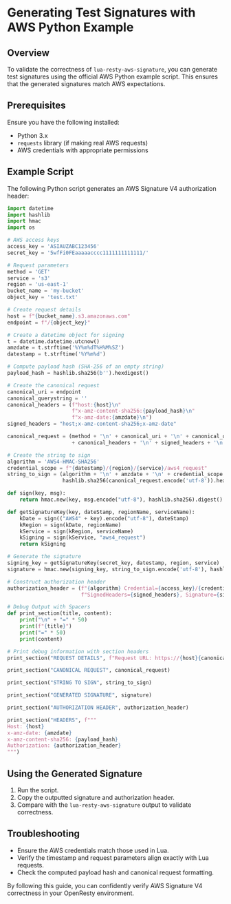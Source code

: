 # Generating Test Signatures with AWS Python Example

## Overview
To validate the correctness of `lua-resty-aws-signature`, you can generate test signatures using the official AWS Python example script. This ensures that the generated signatures match AWS expectations.

## Prerequisites
Ensure you have the following installed:
- Python 3.x
- `requests` library (if making real AWS requests)
- AWS credentials with appropriate permissions

## Example Script
The following Python script generates an AWS Signature V4 authorization header:

```python
import datetime
import hashlib
import hmac
import os

# AWS access keys
access_key = 'ASIAUZABC123456'
secret_key = '5wfFi0FEaaaaacccc1111111111111/'

# Request parameters
method = 'GET'
service = 's3'
region = 'us-east-1'
bucket_name = 'my-bucket'
object_key = 'test.txt'

# Create request details
host = f"{bucket_name}.s3.amazonaws.com"
endpoint = f"/{object_key}"

# Create a datetime object for signing
t = datetime.datetime.utcnow()
amzdate = t.strftime('%Y%m%dT%H%M%SZ')
datestamp = t.strftime('%Y%m%d')

# Compute payload hash (SHA-256 of an empty string)
payload_hash = hashlib.sha256(b'').hexdigest()

# Create the canonical request
canonical_uri = endpoint
canonical_querystring = ''
canonical_headers = (f"host:{host}\n"
                     f"x-amz-content-sha256:{payload_hash}\n"
                     f"x-amz-date:{amzdate}\n")
signed_headers = "host;x-amz-content-sha256;x-amz-date"

canonical_request = (method + '\n' + canonical_uri + '\n' + canonical_querystring + '\n'
                     + canonical_headers + '\n' + signed_headers + '\n' + payload_hash)

# Create the string to sign
algorithm = 'AWS4-HMAC-SHA256'
credential_scope = f"{datestamp}/{region}/{service}/aws4_request"
string_to_sign = (algorithm + '\n' + amzdate + '\n' + credential_scope + '\n' +
                  hashlib.sha256(canonical_request.encode('utf-8')).hexdigest())

def sign(key, msg):
    return hmac.new(key, msg.encode("utf-8"), hashlib.sha256).digest()

def getSignatureKey(key, dateStamp, regionName, serviceName):
    kDate = sign(("AWS4" + key).encode("utf-8"), dateStamp)
    kRegion = sign(kDate, regionName)
    kService = sign(kRegion, serviceName)
    kSigning = sign(kService, "aws4_request")
    return kSigning

# Generate the signature
signing_key = getSignatureKey(secret_key, datestamp, region, service)
signature = hmac.new(signing_key, string_to_sign.encode('utf-8'), hashlib.sha256).hexdigest()

# Construct authorization header
authorization_header = (f"{algorithm} Credential={access_key}/{credential_scope}, "
                        f"SignedHeaders={signed_headers}, Signature={signature}")

# Debug Output with Spacers
def print_section(title, content):
    print("\n" + "=" * 50)
    print(f"{title}")
    print("=" * 50)
    print(content)

# Print debug information with section headers
print_section("REQUEST DETAILS", f"Request URL: https://{host}{canonical_uri}\nMethod: {method}")

print_section("CANONICAL REQUEST", canonical_request)

print_section("STRING TO SIGN", string_to_sign)

print_section("GENERATED SIGNATURE", signature)

print_section("AUTHORIZATION HEADER", authorization_header)

print_section("HEADERS", f"""
Host: {host}
x-amz-date: {amzdate}
x-amz-content-sha256: {payload_hash}
Authorization: {authorization_header}
""")
```

## Using the Generated Signature
1. Run the script.
2. Copy the outputted signature and authorization header.
3. Compare with the `lua-resty-aws-signature` output to validate correctness.

## Troubleshooting
- Ensure the AWS credentials match those used in Lua.
- Verify the timestamp and request parameters align exactly with Lua requests.
- Check the computed payload hash and canonical request formatting.

By following this guide, you can confidently verify AWS Signature V4 correctness in your OpenResty environment.

